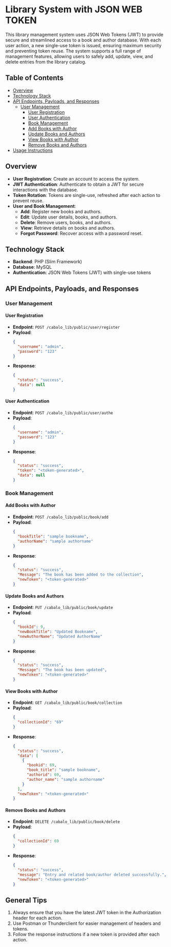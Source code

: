 # Library System with JSON WEB TOKEN

This library management system uses JSON Web Tokens (JWT) to provide secure and streamlined access to a book and author database. With each user action, a new single-use token is issued, ensuring maximum security and preventing token reuse. The system supports a full range of management features, allowing users to safely add, update, view, and delete entries from the library catalog.

## Table of Contents
- [Overview](#overview)
- [Technology Stack](#technology-stack)
- [API Endpoints, Payloads, and Responses](#api-endpoints-payloads-and-responses)
  - [User Management](#user-management)
    - [User Registration](#user-registration)
    - [User Authentication](#user-authentication)
    - [Book Management](#book-management)
    - [Add Books with Author](#add-books-with-author)
    - [Update Books and Authors](#update-books-and-authors)
    - [View Books with Author](#view-books-with-author)
    - [Remove Books and Authors](#remove-books-and-authors)
- [Usage Instructions](#usage-instructions)

## Overview
- **User Registration**: Create an account to access the system.
- **JWT Authentication**: Authenticate to obtain a JWT for secure interactions with the database.
- **Token Rotation**: Tokens are single-use, refreshed after each action to prevent reuse.
- **User and Book Management**:
  - **Add**: Register new books and authors.
  - **Edit**: Update user details, books, and authors.
  - **Delete**: Remove users, books, and authors.
  - **View**: Retrieve details on books and authors.
  - **Forgot Password**: Recover access with a password reset.

## Technology Stack
- **Backend**: PHP (Slim Framework)
- **Database**: MySQL
- **Authentication**: JSON Web Tokens (JWT) with single-use tokens

## API Endpoints, Payloads, and Responses

### User Management

#### User Registration
- **Endpoint**: `POST /cabalo_lib/public/user/register`
- **Payload**:
  ```json
  {
    "username": "admin",
    "password": "123"
  }
  ```
- **Response**:
  ```json
  {
    "status": "success",
    "data": null
  }
  ```

#### User Authentication
- **Endpoint**: `POST /cabalo_lib/public/user/authe`
- **Payload**:
  ```json
  {
    "username": "admin",
    "password": "123"
  }
  ```
- **Response**:
  ```json
  {
    "status": "success",
    "token": "<token-generated>",
    "data": null
  }
  ```
### Book Management

#### Add Books with Author
- **Endpoint**: `POST /cabalo_lib/public/book/add`
- **Payload**:
  ```json
  {
    "bookTitle": "sample bookname",
    "authorName": "sample authorname"
  }
  ```
- **Response**:
  ```json
  {
    "status": "success",
    "Message": "The book has been added to the collection",
    "newToken": "<token-generated>"
  }
  ```

#### Update Books and Authors
- **Endpoint**: `PUT /cabalo_lib/public/book/update`
- **Payload**:
  ```json
  {
    "bookId": 9,
    "newBookTitle": "Updated Bookname",
    "newAuthorName": "Updated AuthorName"
  }
  ```
- **Response**:
  ```json
  {
    "status": "success",
    "Message": "The book has been updated",
    "newToken": "<token-generated>"
  }
  ```

#### View Books with Author
- **Endpoint**: `GET /cabalo_lib/public/book/collection`
- **Payload**:
  ```json
  {
    "collectionId": "69"
  }
  ```
- **Response**:
  ```json
  {
    "status": "success",
    "data": [
      {
        "bookid": 69,
        "book_title": "sample bookname",
        "authorid": 69,
        "author_name": "sample authorname"
      }
    ],
    "newToken": "<token-generated>"
  }
  ```

#### Remove Books and Authors
- **Endpoint**: `DELETE /cabalo_lib/public/book/delete`
- **Payload**:
  ```json
  {
    "collectionId": 69
  }
  ```
- **Response**:
  ```json
  {
    "status": "success",
    "message": "Entry and related book/author deleted successfully.",
    "newToken": "<token-generated>"
  }
  

## General Tips
1. Always ensure that you have the latest JWT token in the Authorization header for each action.
2. Use Postman or Thunderclient for easier management of headers and tokens.
3. Follow the response instructions if a new token is provided after each action.



